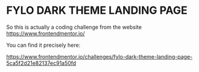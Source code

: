 # FYLO DARK THEME LANDING PAGE

So this is actually a coding challenge from the website https://www.frontendmentor.io/

You can find it precisely here:

https://www.frontendmentor.io/challenges/fylo-dark-theme-landing-page-5ca5f2d21e82137ec91a50fd
